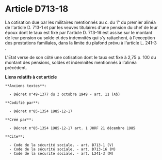 # Article D713-18

La cotisation due par les militaires mentionnés au c. du 1° du premier alinéa de l'article D. 713-1 et par les veuves
titulaires d'une pension du chef de leur époux dont le taux est fixé par l'article D. 713-16 est assise sur le montant de
leur pension ou solde et des indemnités qui s'y rattachent, à l'exception des prestations familiales, dans la limite du
plafond prévu à l'article L. 241-3   . 

L'Etat verse de son côté une cotisation dont le taux est fixé à 2,75 p. 100 du montant des pensions, soldes et indemnités
mentionnés à l'alinéa précédent.

**Liens relatifs à cet article**

	**Anciens textes**:

	  - Décret n°49-1377 du 3 octobre 1949 - art. 11 (Ab)

	**Codifié par**:

	  - Décret n°85-1354 1985-12-17

	**Créé par**:

	  - Décret n°85-1354 1985-12-17 art. 1 JORF 21 décembre 1985

	**Cite**:

	  - Code de la sécurité sociale. - art. D713-1 (V)
	  - Code de la sécurité sociale. - art. D713-16 (M)
	  - Code de la sécurité sociale. - art. L241-3 (M)
